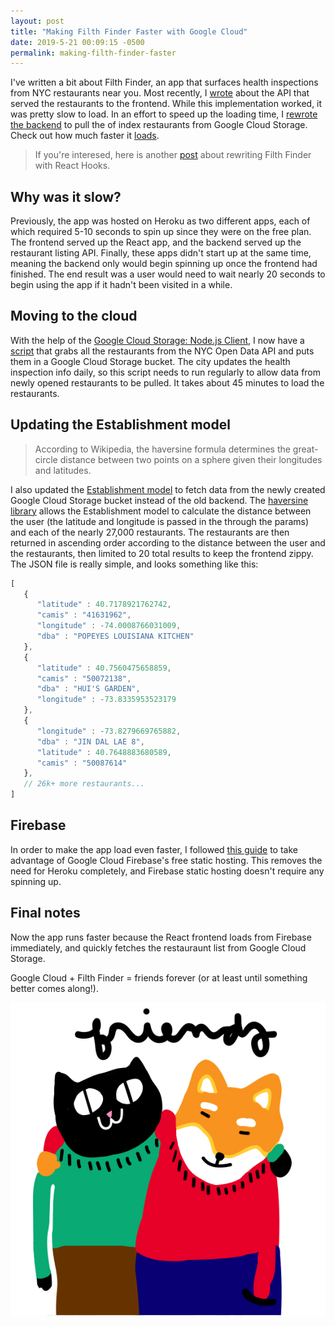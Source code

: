 ```yaml
---
layout: post
title: "Making Filth Finder Faster with Google Cloud"
date: 2019-5-21 00:09:15 -0500
permalink: making-filth-finder-faster
---
```


I've written a bit about Filth Finder, an app that surfaces health inspections from NYC restaurants near you. Most recently, I [wrote](https://codehannah.nyc/nyc_geo_client_api) about the API that served the restaurants to the frontend. While this implementation worked, it was pretty slow to load. In an effort to speed up the loading time, I [rewrote the backend](https://github.com/hcarnes/filth_finder/commit/40ea0759ae863bd5b6b020c28b671b92275cdcbf) to pull the of index restaurants from Google Cloud Storage. Check out how much faster it [loads](https://filth-finder.codehannah.nyc/).

> If you're interesed, here is another [post](https://codehannah.nyc/filth_finder_react_hooks) about rewriting Filth Finder with React Hooks.

## Why was it slow?

Previously, the app was hosted on Heroku as two different apps, each of which required 5-10 seconds to spin up since they were on the free plan. The frontend served up the React app, and the backend served up the restaurant listing API. Finally, these apps didn't start up at the same time, meaning the backend only would begin spinning up once the frontend had finished. The end result was a user would need to wait nearly 20 seconds to begin using the app if it hadn't been visited in a while.

## Moving to the cloud

With the help of the [Google Cloud Storage: Node.js Client](https://www.npmjs.com/package/@google-cloud/storage), I now have a [script](https://github.com/hcarnes/filth_finder/blob/40ea0759ae863bd5b6b020c28b671b92275cdcbf/scripts/build-geocode-index.js) that grabs all the restaurants from the NYC Open Data API and puts them in a Google Cloud Storage bucket. The city updates the health inspection info daily, so this script needs to run regularly to allow data from newly opened restaurants to be pulled. It takes about 45 minutes to load the restaurants.

## Updating the Establishment model

> According to Wikipedia, the haversine formula determines the great-circle distance between two points on a sphere given their longitudes and latitudes.

I also updated the [Establishment model](https://github.com/hcarnes/filth_finder/blob/40ea0759ae863bd5b6b020c28b671b92275cdcbf/src/models/Establishment.js#L13) to fetch data from the newly created Google Cloud Storage bucket instead of the old backend. The [haversine library](https://www.npmjs.com/package/haversine) allows the Establishment model to calculate the distance between the user (the latitude and longitude is passed in the through the params) and each of the nearly 27,000 restaurants. The restaurants are then returned in ascending order according to the distance between the user and the restaurants, then limited to 20 total results to keep the frontend zippy. The JSON file is really simple, and looks something like this:

```javascript
[
   {
      "latitude" : 40.7178921762742,
      "camis" : "41631962",
      "longitude" : -74.0008766031009,
      "dba" : "POPEYES LOUISIANA KITCHEN"
   },
   {
      "latitude" : 40.7560475658859,
      "camis" : "50072138",
      "dba" : "HUI'S GARDEN",
      "longitude" : -73.8335953523179
   },
   {
      "longitude" : -73.8279669765882,
      "dba" : "JIN DAL LAE 8",
      "latitude" : 40.7648883680589,
      "camis" : "50087614"
   },
   // 26k+ more restaurants...
]
```

## Firebase
In order to make the app load even faster, I followed [this guide](https://medium.freecodecamp.org/react-and-firebase-are-all-you-need-to-host-your-web-apps-f7ab55919f53) to take advantage of Google Cloud Firebase's free static hosting. This removes the need for Heroku completely, and Firebase static hosting doesn't require any spinning up.

## Final notes

Now the app runs faster because the React frontend loads from Firebase immediately, and quickly fetches the restauraunt list from Google Cloud Storage.

Google Cloud + Filth Finder = friends forever (or at least until something better comes along!).

<div class="friends">
  <a href="/img/friends.svg">
    <img src="/img/friends.svg" alt="drawing of cat and shiba hugging"/>
  </a>
</div>
